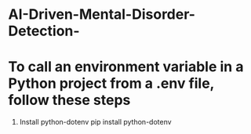 # AI-Driven-Mental-Disorder-Detection-

# To call an environment variable in a Python project from a .env file, follow these steps

1. Install python-dotenv
   pip install python-dotenv
